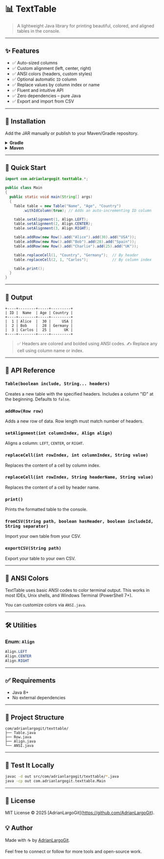 # 📊 TextTable

> A lightweight Java library for printing beautiful, colored, and aligned tables in the console.

---

## ✨ Features

* ✅ Auto-sized columns
* ✅ Custom alignment (left, center, right)
* ✅ ANSI colors (headers, custom styles)
* ✅ Optional automatic `ID` column
* ✅ Replace values by column index or name
* ✅ Fluent and intuitive API
* ✅ Zero dependencies – pure Java
* ✅ Export and import from CSV

---

## 📆 Installation

Add the JAR manually or publish to your Maven/Gradle repository.

<details>
<summary><strong>Gradle</strong></summary>

```
dependencies:
  implementation 'com.adrianlargogit:texttable:1.0.0'
```

</details>

<details>
<summary><strong>Maven</strong></summary>

```xml
<dependency>
  <groupId>com.adrianlargogit</groupId>
  <artifactId>texttable</artifactId>
  <version>1.0.0</version>
</dependency>
```

</details>

---

## 🚀 Quick Start

```java
import com.adrianlargogit.texttable.*;

public class Main
{
  public static void main(String[] args)
  {
    Table table = new Table("Name", "Age", "Country")
        .withIdColumn(true); // Adds an auto-incrementing ID column

    table.setAlignment(1, Align.LEFT);
    table.setAlignment(2, Align.CENTER);
    table.setAlignment(3, Align.RIGHT);

    table.addRow(new Row().add("Alice").add(30).add("USA"));
    table.addRow(new Row().add("Bob").add(28).add("Spain"));
    table.addRow(new Row().add("Charlie").add(25).add("UK"));

    table.replaceCell(1, "Country", "Germany");  // By header
    table.replaceCell(2, 1, "Carlos");           // By column index

    table.print();
  }
}
```

---

## 📄 Output

```
+----+--------+-----+---------+
| ID |  Name  | Age | Country |
+----+--------+-----+---------+
|  1 | Alice  |  30 |     USA |
|  2 | Bob    |  28 | Germany |
|  3 | Carlos |  25 |      UK |
+----+--------+-----+---------+
```

> ✅ Headers are colored and bolded using ANSI codes.
> ✍ Replace any cell using column name or index.

---

## 🧠 API Reference

### `Table(boolean include, String... headers)`

Creates a new table with the specified headers. Includes a column "ID" at the beginning. Defaults to `false`.

### `addRow(Row row)`

Adds a new row of data. Row length must match number of headers.

### `setAlignment(int columnIndex, Align align)`

Aligns a column: `LEFT`, `CENTER`, or `RIGHT`.

### `replaceCell(int rowIndex, int columnIndex, String value)`

Replaces the content of a cell by column index.

### `replaceCell(int rowIndex, String headerName, String value)`

Replaces the content of a cell by header name.

### `print()`

Prints the formatted table to the console.

### `fromCSV(String path, boolean hasHeader, boolean includeId, String separator)`

Import your own table from your CSV.

### `exportCSV(String path)`

Export your table to your own CSV.

---

## 🎨 ANSI Colors

TextTable uses basic ANSI codes to color terminal output.
This works in most IDEs, Unix shells, and Windows Terminal (PowerShell 7+).

You can customize colors via `ANSI.java`.

---

## 🛠 Utilities

### Enum: `Align`

```java
Align.LEFT
Align.CENTER
Align.RIGHT
```

---

## ✅ Requirements

* Java 8+
* No external dependencies

---

## 📂 Project Structure

```
com/adrianlargogit/texttable/
├── Table.java
├── Row.java
├── Align.java
└── ANSI.java
```

---

## 🧪 Test It Locally

```bash
javac -d out src/com/adrianlargogit/texttable/*.java
java -cp out com.adrianlargogit.texttable.Main
```

---

## 📄 License

MIT License © 2025 \[AdrianLargoGit](https://github.com/AdrianLargoGit).

## 💡 Author

Made with ☕ by [AdrianLargoGit](https://github.com/AdrianLargoGit).

Feel free to connect or follow for more tools and open-source work.
